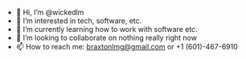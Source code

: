 - 👋 Hi, I’m @wickedlm
- 👀 I’m interested in tech, software, etc.
- 🌱 I’m currently learning how to work with software etc.
- 💞️ I’m looking to collaborate on nothing really right now
- 📫 How to reach me: braxtonlmg@gmail.com or +1 (601)-467-6910

<!---
wickedlm/wickedlm is a ✨ special ✨ repository because its `README.md` (this file) appears on your GitHub profile.
You can click the Preview link to take a look at your changes.
--->
